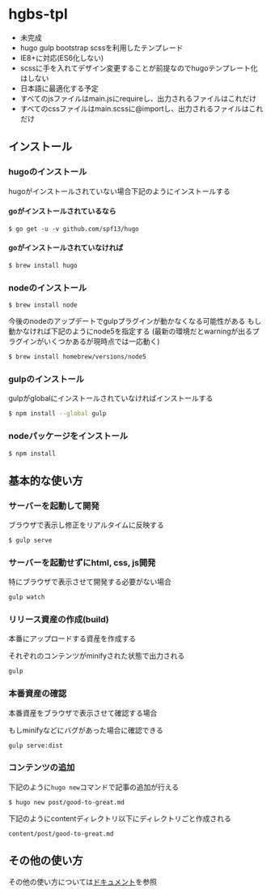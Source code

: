 hgbs-tpl
=========

* 未完成
* hugo gulp bootstrap scssを利用したテンプレード
* IE8+に対応(ES6化しない)
* scssに手を入れてデザイン変更することが前提なのでhugoテンプレート化はしない
* 日本語に最適化する予定
* すべてのjsファイルはmain.jsにrequireし、出力されるファイルはこれだけ
* すべてのcssファイルはmain.scssに@importし、出力されるファイルはこれだけ

インストール
------------

### hugoのインストール

hugoがインストールされていない場合下記のようにインストールする

#### goがインストールされているなら

```
$ go get -u -v github.com/spf13/hugo
```

#### goがインストールされていなければ

```sh
$ brew install hugo
```

### nodeのインストール

```
$ brew install node
```

今後のnodeのアップデートでgulpプラグインが動かなくなる可能性がある
もし動かなければ下記のようにnode5を指定する
(最新の環境だとwarningが出るプラグインがいくつかあるが現時点では一応動く)

```sh
$ brew install homebrew/versions/node5
```

### gulpのインストール

gulpがglobalにインストールされていなければインストールする

```sh
$ npm install --global gulp
```

### nodeパッケージをインストール

```sh
$ npm install
```

基本的な使い方
-----

### サーバーを起動して開発

ブラウザで表示し修正をリアルタイムに反映する

```sh
$ gulp serve
```

### サーバーを起動せずにhtml, css, js開発

特にブラウザで表示させて開発する必要がない場合

```sh
gulp watch
```

### リリース資産の作成(build)

本番にアップロードする資産を作成する

それぞれのコンテンツがminifyされた状態で出力される

```sh
gulp
```

### 本番資産の確認

本番資産をブラウザで表示させて確認する場合

もしminifyなどにバグがあった場合に確認できる

```sh
gulp serve:dist
```

### コンテンツの追加

下記のように```hugo new```コマンドで記事の追加が行える

```
$ hugo new post/good-to-great.md
```

下記のようにcontentディレクトリ以下にディレクトリごと作成される

```
content/post/good-to-great.md
```

その他の使い方
------

その他の使い方については[ドキュメント](docs/README.md)を参照
